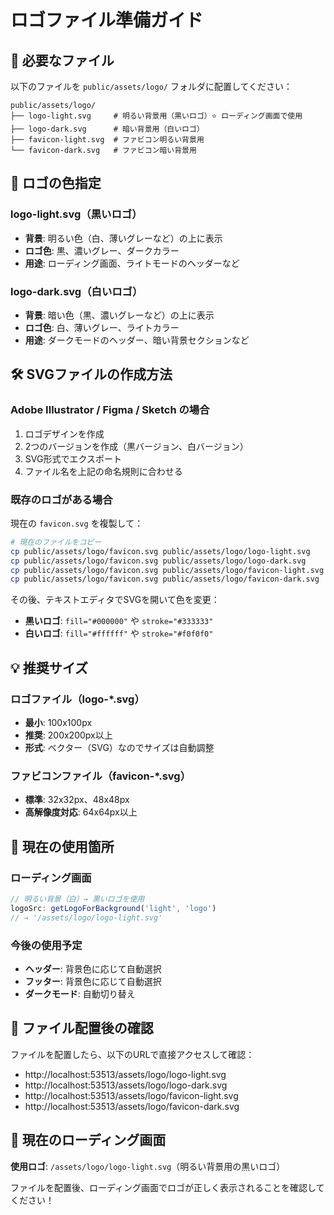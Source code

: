 # ロゴファイル準備ガイド

## 📁 必要なファイル

以下のファイルを `public/assets/logo/` フォルダに配置してください：

```
public/assets/logo/
├── logo-light.svg     # 明るい背景用（黒いロゴ）⭐ ローディング画面で使用
├── logo-dark.svg      # 暗い背景用（白いロゴ）
├── favicon-light.svg  # ファビコン明るい背景用
└── favicon-dark.svg   # ファビコン暗い背景用
```

## 🎨 ロゴの色指定

### **logo-light.svg（黒いロゴ）**
- **背景**: 明るい色（白、薄いグレーなど）の上に表示
- **ロゴ色**: 黒、濃いグレー、ダークカラー
- **用途**: ローディング画面、ライトモードのヘッダーなど

### **logo-dark.svg（白いロゴ）**
- **背景**: 暗い色（黒、濃いグレーなど）の上に表示
- **ロゴ色**: 白、薄いグレー、ライトカラー
- **用途**: ダークモードのヘッダー、暗い背景セクションなど

## 🛠️ SVGファイルの作成方法

### **Adobe Illustrator / Figma / Sketch の場合**
1. ロゴデザインを作成
2. 2つのバージョンを作成（黒バージョン、白バージョン）
3. SVG形式でエクスポート
4. ファイル名を上記の命名規則に合わせる

### **既存のロゴがある場合**
現在の `favicon.svg` を複製して：
```bash
# 現在のファイルをコピー
cp public/assets/logo/favicon.svg public/assets/logo/logo-light.svg
cp public/assets/logo/favicon.svg public/assets/logo/logo-dark.svg
cp public/assets/logo/favicon.svg public/assets/logo/favicon-light.svg
cp public/assets/logo/favicon.svg public/assets/logo/favicon-dark.svg
```

その後、テキストエディタでSVGを開いて色を変更：
- **黒いロゴ**: `fill="#000000"` や `stroke="#333333"`
- **白いロゴ**: `fill="#ffffff"` や `stroke="#f0f0f0"`

## 💡 推奨サイズ

### **ロゴファイル（logo-*.svg）**
- **最小**: 100x100px
- **推奨**: 200x200px以上
- **形式**: ベクター（SVG）なのでサイズは自動調整

### **ファビコンファイル（favicon-*.svg）**
- **標準**: 32x32px、48x48px
- **高解像度対応**: 64x64px以上

## 🔄 現在の使用箇所

### **ローディング画面**
```typescript
// 明るい背景（白）→ 黒いロゴを使用
logoSrc: getLogoForBackground('light', 'logo')
// → '/assets/logo/logo-light.svg'
```

### **今後の使用予定**
- **ヘッダー**: 背景色に応じて自動選択
- **フッター**: 背景色に応じて自動選択
- **ダークモード**: 自動切り替え

## 🚀 ファイル配置後の確認

ファイルを配置したら、以下のURLで直接アクセスして確認：

- http://localhost:53513/assets/logo/logo-light.svg
- http://localhost:53513/assets/logo/logo-dark.svg
- http://localhost:53513/assets/logo/favicon-light.svg
- http://localhost:53513/assets/logo/favicon-dark.svg

## 🎯 現在のローディング画面

**使用ロゴ**: `/assets/logo/logo-light.svg`（明るい背景用の黒いロゴ）

ファイルを配置後、ローディング画面でロゴが正しく表示されることを確認してください！
